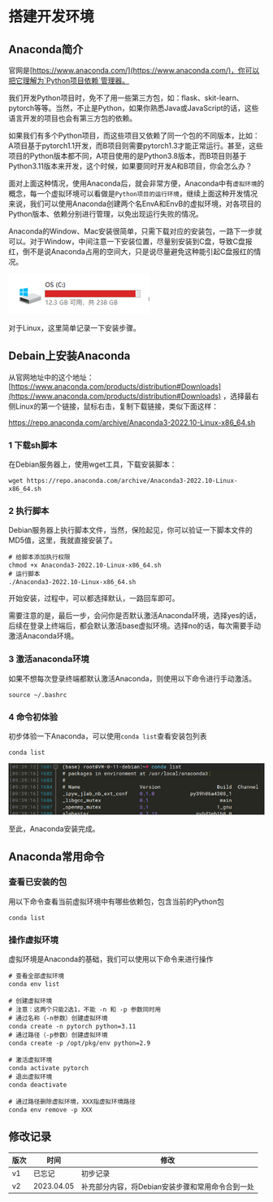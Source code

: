 # 搭建开发环境

## Anaconda简介

官网是[https://www.anaconda.com/](https://www.anaconda.com/)，你可以把它理解为`Python项目依赖`管理器。

我们开发Python项目时，免不了用一些第三方包，如：flask、skit-learn、pytorch等等。当然，不止是Python，如果你熟悉Java或JavaScript的话，这些语言开发的项目也会有第三方包的依赖。

如果我们有多个Python项目，而这些项目又依赖了同一个包的不同版本，比如：A项目基于pytorch1.1开发，而B项目则需要pytorch1.3才能正常运行。甚至，这些项目的Python版本都不同，A项目使用的是Python3.8版本，而B项目则基于Python3.11版本来开发，这个时候，如果要同时开发A和B项目，你会怎么办？

面对上面这种情况，使用Anaconda后，就会非常方便，Anaconda中有`虚拟环境`的概念，每一个虚拟环境可以看做是`Python项目的运行环境`，继续上面这种开发情况来说，我们可以使用Anaconda创建两个名EnvA和EnvB的虚拟环境，对各项目的Python版本、依赖分别进行管理，以免出现运行失败的情况。

Anaconda的Window、Mac安装很简单，只需下载对应的安装包，一路下一步就可以。对于Window，中间注意一下安装位置，尽量别安装到C盘，导致C盘报红，倒不是说Anaconda占用的空间大，只是说尽量避免这种能引起C盘报红的情况。

![](./_assets/img/ml/build_env_1.jpg)

对于Linux，这里简单记录一下安装步骤。

## Debain上安装Anaconda

从官网地址中的这个地址：[https://www.anaconda.com/products/distribution#Downloads](https://www.anaconda.com/products/distribution#Downloads)
，选择最右侧Linux的第一个链接，鼠标右击，复制下载链接，类似下面这样：

https://repo.anaconda.com/archive/Anaconda3-2022.10-Linux-x86_64.sh

### 1 下载sh脚本
在Debian服务器上，使用wget工具，下载安装脚本：
```shell
wget https://repo.anaconda.com/archive/Anaconda3-2022.10-Linux-x86_64.sh
```
### 2 执行脚本
Debian服务器上执行脚本文件，当然，保险起见，你可以验证一下脚本文件的MD5值，这里，我就直接安装了。
```shell
# 给脚本添加执行权限
chmod +x Anaconda3-2022.10-Linux-x86_64.sh
# 运行脚本
./Anaconda3-2022.10-Linux-x86_64.sh
```
开始安装，过程中，可以都选择默认，一路回车即可。

需要注意的是，最后一步，会问你是否默认激活Anaconda环境，选择yes的话，后续在登录上终端后，都会默认激活base虚拟环境。选择no的话，每次需要手动激活Anaconda环境。

### 3 激活anaconda环境
如果不想每次登录终端都默认激活Anaconda，则使用以下命令进行手动激活。
```shell
source ~/.bashrc
```

### 4 命令初体验
初步体验一下Anaconda，可以使用`conda list`查看安装包列表
```shell
conda list
```
![](./_assets/img/ml/build_env_2.jpg)

至此，Anaconda安装完成。

## Anaconda常用命令

### 查看已安装的包

用以下命令查看当前虚拟环境中有哪些依赖包，包含当前的Python包

```shell
conda list
```

### 操作虚拟环境

虚拟环境是Anaconda的基础，我们可以使用以下命令来进行操作

```shell
# 查看全部虚拟环境
conda env list 

# 创建虚拟环境 
# 注意：这两个只能2选1，不能 -n 和 -p 参数同时用
# 通过名称（-n参数）创建虚拟环境
conda create -n pytorch python=3.11
# 通过路径（-p参数）创建虚拟环境
conda create -p /opt/pkg/env python=2.9 

# 激活虚拟环境
conda activate pytorch 
# 退出虚拟环境
conda deactivate 

# 通过路径删除虚拟环境，XXX指虚拟环境路径
conda env remove -p XXX 
```


## 修改记录
|版次|时间|修改|
|---|---|---|
|v1|已忘记|初步记录|
|v2|2023.04.05|补充部分内容，将Debian安装步骤和常用命令合到一处|